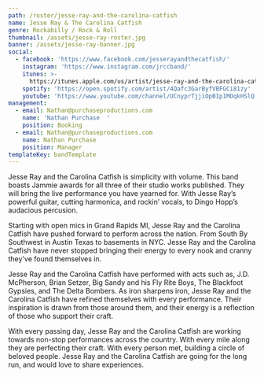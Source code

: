 ```yaml
---
path: /roster/jesse-ray-and-the-carolina-catfish
name: Jesse Ray & The Carolina Catfish
genre: Rockabilly / Rock & Roll
thumbnail: /assets/jesse-ray-roster.jpg
banner: /assets/jesse-ray-banner.jpg
social:
  - facebook: 'https://www.facebook.com/jesserayandthecatfish/'
    instagram: 'https://www.instagram.com/jrccband/'
    itunes: >-
      https://itunes.apple.com/us/artist/jesse-ray-and-the-carolina-catfish/916411830
    spotify: 'https://open.spotify.com/artist/4Qafc3GarByfVBFGCi81zy'
    youtube: 'https://www.youtube.com/channel/UCnyprTjjiOpBIp1MOqkHSlQ'
management:
  - email: Nathan@purchaseproductions.com
    name: 'Nathan Purchase  '
    position: Booking
  - email: Nathan@purchaseproductions.com
    name: Nathan Purchase
    position: Manager
templateKey: bandTemplate
---
```


Jesse Ray and the Carolina Catfish is simplicity with volume. This band boasts Jammie awards for all three of their studio works published. They will bring the live performance you have yearned for. With Jesse Ray’s powerful guitar, cutting harmonica, and rockin’ vocals, to Dingo Hopp’s audacious percusion.

Starting with open mics in Grand Rapids MI, Jesse Ray and the Carolina Catfish have pushed forward to perform across the nation. From South By Southwest in Austin Texas to basements in NYC. Jesse Ray and the Carolina Catfish have never stopped bringing their energy to every nook and cranny they've found themselves in.

Jesse Ray and the Carolina Catfish have performed with acts such as, J.D. McPherson, Brian Setzer, Big Sandy and his Fly Rite Boys, The Blackfoot Gypsies, and The Delta Bombers. As iron sharpens iron, Jesse Ray and the Carolina Catfish have refined themselves with every performance. Their inspiration is drawn from those around them, and their energy is a reflection of those who support their craft.

With every passing day, Jesse Ray and the Carolina Catfish are working towards non-stop performances across the country. With every mile along they are perfecting their craft. With every person met, building a circle of beloved people. Jesse Ray and the Carolina Catfish are going for the long run, and would love to share experiences.
